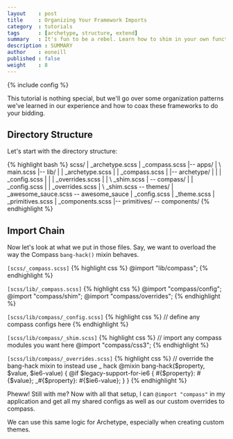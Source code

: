 ```yaml
---
layout    : post
title     : Organizing Your Framework Imports
category  : tutorials
tags      : [archetype, structure, extend]
summary   : It's fun to be a rebel. Learn how to shim in your own functionality into Archetype and other frameworks
description : SUMMARY
author    : eoneill
published : false
weight    : 8
---
```

{% include config %}

This tutorial is nothing special, but we'll go over some organization patterns we've learned in our experience and how to coax these frameworks to do your bidding.

## Directory Structure

Let's start with the directory structure:

{% highlight bash %}
scss/
|   _archetype.scss
|   _compass.scss
|-- apps/
|   \   main.scss
|-- lib/
|   |   _archetype.scss
|   |   _compass.scss
|   |-- archetype/
|   |   |   _config.scss
|   |   |   _overrides.scss
|   |   \   _shim.scss
|   \-- compass/
|       |   _config.scss
|       |   _overrides.scss
|       \   _shim.scss
\-- themes/
    |   _awesome_sauce.scss
    \-- awesome_sauce
        |   _config.scss
        |   _theme.scss
        |   _primitives.scss
        |   _components.scss
        |-- primitives/
        \-- components/
{% endhighlight %}

## Import Chain

Now let's look at what we put in those files. Say, we want to overload the way the Compass `bang-hack()` mixin behaves.

<span class="note">`[scss/_compass.scss]`</span>
{% highlight css %}
@import "lib/compass";
{% endhighlight %}

<span class="note">`[scss/lib/_compass.scss]`</span>
{% highlight css %}
@import "compass/config";
@import "compass/shim";
@import "compass/overrides";
{% endhighlight %}

<span class="note">`[scss/lib/compass/_config.scss]`</span>
{% highlight css %}
// define any compass configs here
{% endhighlight %}

<span class="note">`[scss/lib/compass/_shim.scss]`</span>
{% highlight css %}
// import any compass modules you want here
@import "compass/css3";
{% endhighlight %}

<span class="note">`[scss/lib/compass/_overrides.scss]`</span>
{% highlight css %}
// override the bang-hack mixin to instead use _ hack
@mixin bang-hack($property, $value, $ie6-value) {
  @if $legacy-support-for-ie6 {
    #{$property}: #{$value};
    _#{$property}: #{$ie6-value};
  }
}
{% endhighlight %}

Pheww! Still with me? Now with all that setup, I can `@import "compass"` in my application and get all my shared configs as well as our custom overrides to compass.

We can use this same logic for Archetype, especially when creating custom themes.